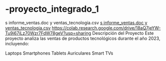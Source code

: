 # -proyecto_integrado_1
s informe_ventas.doc y ventas_tecnologia.csv
[s informe_ventas.doc y ventas_tecnologia.csv](https://github.com/user-attachments/files/17893669/s.informe_ventas.doc.y.ventas_tecnologia.csv)
https://colab.research.google.com/drive/18aQ7jeYW-Tu9i67iLz70Wzr7FdW78geV?usp=sharing
Descripción del Proyecto
Este proyecto analiza las ventas de productos tecnológicos durante el año 2023, incluyendo:

Laptops
Smartphones
Tablets
Auriculares
Smart TVs
